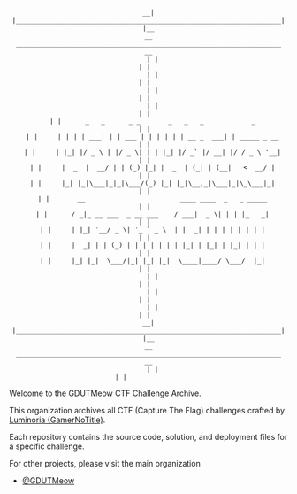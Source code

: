 <div align="center">

```
__| |___________________________________________________________________| |__
__   ___________________________________________________________________   __
  | |                                                                   | |  
  | |                                                                   | |  
  | |                                                                   | |  
  | |                                                                   | |  
  | |      _   _      _ _       _   _   _            _                  | |  
  | |     | | | | ___| | | ___ | | | | | | __ _  ___| | _____ _ __      | |  
  | |     | |_| |/ _ \ | |/ _ \| | | |_| |/ _` |/ __| |/ / _ \ '__|     | |  
  | |     |  _  |  __/ | | (_) |_| |  _  | (_| | (__|   <  __/ |        | |  
  | |     |_| |_|\___|_|_|\___/(_) |_| |_|\__,_|\___|_|\_\___|_|        | |  
  | |       __                        ____ ____  _   _ _____            | |  
  | |      / _|_ __ ___  _ __ ___    / ___|  _ \| | | |_   _|           | |  
  | |     | |_| '__/ _ \| '_ ` _ \  | |  _| | | | | | | | |             | |  
  | |     |  _| | | (_) | | | | | | | |_| | |_| | |_| | | |             | |  
  | |     |_| |_|  \___/|_| |_| |_|  \____|____/ \___/  |_|             | |  
  | |                                                                   | |  
  | |                                                                   | |  
  | |                                                                   | |  
__| |___________________________________________________________________| |__
__   ___________________________________________________________________   __
  | |                                                                   | |              
```

</div>

Welcome to the GDUTMeow CTF Challenge Archive.

This organization archives all CTF (Capture The Flag) challenges crafted by [Luminoria (GamerNoTitle)](https://github.com/GamerNoTitle).

Each repository contains the source code, solution, and deployment files for a specific challenge.

For other projects, please visit the main organization

- [@GDUTMeow](https://github.com/GDUTMeow)

